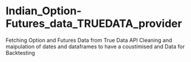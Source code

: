 # Indian_Option-Futures_data_TRUEDATA_provider
Fetching Option and Futures Data from True Data API
Cleaning and maipulation of dates and dataframes to have a coustimised and Data for Backtesting
